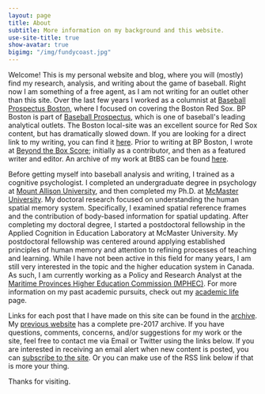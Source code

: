 ```yaml
---
layout: page
title: About
subtitle: More information on my background and this website.
use-site-title: true
show-avatar: true
bigimg: "/img/fundycoast.jpg"
---
```


Welcome! This is my personal website and blog, where you will (mostly) find my research, analysis, and writing about the game of baseball. Right now I am something of a free agent, as I am not writing for an outlet other than this site. Over the last few years I worked as a columnist at <a href ="http://boston.locals.baseballprospectus.com/" target = "_blank"> Baseball Prospectus Boston</a>, where I focused on covering the Boston Red Sox. BP Boston is part of <a href = "http://www.baseballprospectus.com/" target = "_blank"> Baseball Prospectus</a>, which is one of baseball's leading analytical outlets. The Boston local-site was an excellent source for Red Sox content, but has dramatically slowed down. If you are looking for a direct link to my writing, you can find it <a href = "http://boston.locals.baseballprospectus.com/author/christopherteeter/" target = "_blank"> here</a>. Prior to writing at BP Boston, I wrote at <a href = "http://www.beyondtheboxscore.com/" target  = "_blank"> Beyond the Box Score</a>; initially as a contributor, and then as a featured writer and editor. An archive of my work at BtBS can be found [here]({{site.url}}/btbs_archive/). 

Before getting myself into baseball analysis and writing, I trained as a cognitive psychologist. I completed an undergraduate degree in psychology at <a href = "http://www.mta.ca" target = "_blank"> Mount Allison University</a>, and then completed my Ph.D. at <a href = "https://www.science.mcmaster.ca/pnb/" target = "_blank"> McMaster University</a>. My doctoral research focused on understanding the human spatial memory system. Specifically, I examined spatial reference frames and the contribution of body-based information for spatial updating. After completing my doctoral degree, I started a postdoctoral fellowship in the Applied Cognition in Education Laboratory at McMaster University. My postdoctoral fellowship was centered around applying established principles of human memory and attention to refining processes of teaching and learning. While I have not been active in this field for many years, I am still very interested in the topic and the higher education system in Canada. As such, I am currently working as a Policy and Research Analyst at the <a href = "http://www.mphec.ca" target = "_blank"> Maritime Provinces Higher Education Commission (MPHEC)</a>. For more information on my past academic pursuits, check out my [academic life](/academic/) page. 

Links for each post that I have made on this site can be found in the [archive](/archive/). My <a href = "https://christopherteeter.wordpress.com/" target = "_blank"> previous website</a> has a complete pre-2017 archive. If you have questions, comments, concerns, and/or suggestions for my work or the site, feel free to contact me via Email or Twitter using the links below. If you are interested in receiving an email alert when new content is posted, you can <a href = "https://cteeter.us16.list-manage.com/subscribe?u=831a9689f8a79176ce6f1c5ce&id=711d4bfb2a" target="_blank"> subscribe to the site</a>. Or you can make use of the RSS link below if that is more your thing.

Thanks for visiting.